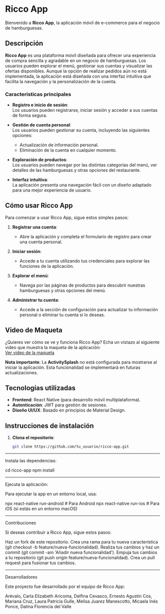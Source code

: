 # Ricco App

Bienvenido a **Ricco App**, la aplicación móvil de e-commerce para el negocio de hamburguesas.

## Descripción

**Ricco App** es una plataforma móvil diseñada para ofrecer una experiencia de compra sencilla y agradable en un negocio de hamburguesas. Los usuarios pueden explorar el menú, gestionar sus cuentas y visualizar las ofertas disponibles. Aunque la opción de realizar pedidos aún no está implementada, la aplicación está diseñada con una interfaz intuitiva que facilita la navegación y la personalización de la cuenta.

### **Características principales**

- **Registro e inicio de sesión**:  
Los usuarios pueden registrarse, iniciar sesión y acceder a sus cuentas de forma segura.

- **Gestión de cuenta personal**:  
Los usuarios pueden gestionar su cuenta, incluyendo las siguientes opciones:
  - Actualización de información personal.
  - Eliminación de la cuenta en cualquier momento.

- **Exploración de productos**:  
Los usuarios pueden navegar por las distintas categorías del menú, ver detalles de las hamburguesas y otras opciones del restaurante.

- **Interfaz intuitiva**:  
La aplicación presenta una navegación fácil con un diseño adaptado para una mejor experiencia de usuario.

## Cómo usar Ricco App

Para comenzar a usar Ricco App, sigue estos simples pasos:

1. **Registrar una cuenta**:  
   - Abre la aplicación y completa el formulario de registro para crear una cuenta personal.
   
2. **Iniciar sesión**:  
   - Accede a tu cuenta utilizando tus credenciales para explorar las funciones de la aplicación.

3. **Explorar el menú**:  
   - Navega por las páginas de productos para descubrir nuestras hamburguesas y otras opciones del menú.
   
4. **Administrar tu cuenta**:  
   - Accede a la sección de configuración para actualizar tu información personal o eliminar tu cuenta si lo deseas.

## Video de Maqueta

¿Quieres ver cómo se ve y funciona Ricco App? Echa un vistazo al siguiente video que muestra la maqueta de la aplicación:  
[Ver video de la maqueta](https://www.youtube.com/watch?v=DL9KUXR6U98)

**Nota importante**: La **ActivitySplash** no está configurada para mostrarse al iniciar la aplicación. Esta funcionalidad se implementará en futuras actualizaciones.

## Tecnologías utilizadas

- **Frontend**: React Native (para desarrollo móvil multiplataforma).
- **Autenticación**: JWT para gestión de sesiones.
- **Diseño UI/UX**: Basado en principios de Material Design.

## Instrucciones de instalación

1. **Clona el repositorio**:

   ```bash
   git clone https://github.com/tu_usuario/ricco-app.git

---

Instala las dependencias:

cd ricco-app
npm install

---

Ejecuta la aplicación:

Para ejecutar la app en un entorno local, usa:

npx react-native run-android   # Para Android
npx react-native run-ios       # Para iOS (si estás en un entorno macOS)

---

Contribuciones

Si deseas contribuir a Ricco App, sigue estos pasos:

Haz un fork de este repositorio.
Crea una rama para tu nueva característica (git checkout -b feature/nueva-funcionalidad).
Realiza tus cambios y haz un commit (git commit -am 'Añadir nueva funcionalidad').
Empuja tus cambios a tu repositorio (git push origin feature/nueva-funcionalidad).
Crea un pull request para fusionar tus cambios.

---

Desarrolladores

Este proyecto fue desarrollado por el equipo de Ricco App:

Arévalo, Carla Elizabeth
Aricoma, Delfina
Cevasco, Ernesto Agustín
Cos, Mariana
Cruz, Laura Patricia
Gulle, Melisa
Juarez Manescotto, Micaela Inés
Ponce, Dalma Florencia del Valle
